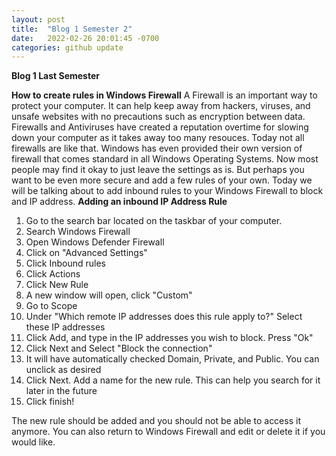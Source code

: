 ```yaml
---
layout: post
title:  "Blog 1 Semester 2"
date:   2022-02-26 20:01:45 -0700
categories: github update
---
```


**Blog 1 Last Semester**

**How to create rules in Windows Firewall**
A Firewall is an important way to protect your computer. It can help keep away from hackers, viruses, and unsafe websites with no precautions such as encryption between data. 
Firewalls and Antiviruses have created a reputation overtime for slowing down your computer as it takes away too many resouces. Today not all firewalls are like that. 
Windows has even provided their own version of firewall that comes standard in all Windows Operating Systems. Now most people may find it okay to just leave the settings as is. 
But perhaps you want to be even more secure and add a few rules of your own. Today we will be talking about to add inbound rules to your Windows Firewall to block and IP address.
**Adding an inbound IP Address Rule**
1. Go to the search bar located on the taskbar of your computer. 
2. Search Windows Firewall
3. Open Windows Defender Firewall 
4. Click on "Advanced Settings"
5. Click Inbound rules
6. Click Actions
7. Click New Rule
8. A new window will open, click "Custom"
9. Go to Scope
10. Under "Which remote IP addresses does this rule apply to?" Select these IP addresses
11. Click Add, and type in the IP addresses you wish to block. Press "Ok"
12. Click Next and Select "Block the connection"
13. It will have automatically checked Domain, Private, and Public. You can unclick as desired
14. Click Next. Add a name for the new rule. This can help you search for it later in the future
15. Click finish!

The new rule should be added and you should not be able to access it anymore. 
You can also return to Windows Firewall and edit or delete it if you would like. 
